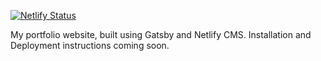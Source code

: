 [![Netlify Status](https://api.netlify.com/api/v1/badges/769fb0d4-3f64-4a6b-8302-d583d2f8cce1/deploy-status)](https://app.netlify.com/sites/cardiacgroup/deploys)

My portfolio website, built using Gatsby and Netlify CMS. Installation and Deployment instructions coming soon. 